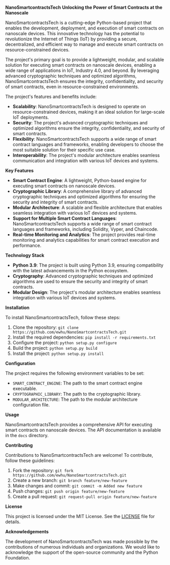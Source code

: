 **NanoSmartcontractsTech**
**Unlocking the Power of Smart Contracts at the Nanoscale**

NanoSmartcontractsTech is a cutting-edge Python-based project that enables the development, deployment, and execution of smart contracts on nanoscale devices. This innovative technology has the potential to revolutionize the Internet of Things (IoT) by providing a secure, decentralized, and efficient way to manage and execute smart contracts on resource-constrained devices.

The project's primary goal is to provide a lightweight, modular, and scalable solution for executing smart contracts on nanoscale devices, enabling a wide range of applications in IoT, Industry 4.0, and beyond. By leveraging advanced cryptographic techniques and optimized algorithms, NanoSmartcontractsTech ensures the integrity, confidentiality, and security of smart contracts, even in resource-constrained environments.

The project's features and benefits include:

* **Scalability**: NanoSmartcontractsTech is designed to operate on resource-constrained devices, making it an ideal solution for large-scale IoT deployments.
* **Security**: The project's advanced cryptographic techniques and optimized algorithms ensure the integrity, confidentiality, and security of smart contracts.
* **Flexibility**: NanoSmartcontractsTech supports a wide range of smart contract languages and frameworks, enabling developers to choose the most suitable solution for their specific use case.
* **Interoperability**: The project's modular architecture enables seamless communication and integration with various IoT devices and systems.

**Key Features**

* **Smart Contract Engine**: A lightweight, Python-based engine for executing smart contracts on nanoscale devices.
* **Cryptographic Library**: A comprehensive library of advanced cryptographic techniques and optimized algorithms for ensuring the security and integrity of smart contracts.
* **Modular Architecture**: A scalable and flexible architecture that enables seamless integration with various IoT devices and systems.
* **Support for Multiple Smart Contract Languages**: NanoSmartcontractsTech supports a wide range of smart contract languages and frameworks, including Solidity, Vyper, and Chaincode.
* **Real-time Monitoring and Analytics**: The project provides real-time monitoring and analytics capabilities for smart contract execution and performance.

**Technology Stack**

* **Python 3.9**: The project is built using Python 3.9, ensuring compatibility with the latest advancements in the Python ecosystem.
* **Cryptography**: Advanced cryptographic techniques and optimized algorithms are used to ensure the security and integrity of smart contracts.
* **Modular Design**: The project's modular architecture enables seamless integration with various IoT devices and systems.

**Installation**

To install NanoSmartcontractsTech, follow these steps:

1. Clone the repository: `git clone https://github.com/ewhu/NanoSmartcontractsTech.git`
2. Install the required dependencies: `pip install -r requirements.txt`
3. Configure the project: `python setup.py configure`
4. Build the project: `python setup.py build`
5. Install the project: `python setup.py install`

**Configuration**

The project requires the following environment variables to be set:

* `SMART_CONTRACT_ENGINE`: The path to the smart contract engine executable.
* `CRYPTOGRAPHIC_LIBRARY`: The path to the cryptographic library.
* `MODULAR_ARCHITECTURE`: The path to the modular architecture configuration file.

**Usage**

NanoSmartcontractsTech provides a comprehensive API for executing smart contracts on nanoscale devices. The API documentation is available in the `docs` directory.

**Contributing**

Contributions to NanoSmartcontractsTech are welcome! To contribute, follow these guidelines:

1. Fork the repository: `git fork https://github.com/ewhu/NanoSmartcontractsTech.git`
2. Create a new branch: `git branch feature/new-feature`
3. Make changes and commit: `git commit -m Added new feature`
4. Push changes: `git push origin feature/new-feature`
5. Create a pull request: `git request-pull origin feature/new-feature`

**License**

This project is licensed under the MIT License. See the [LICENSE](https://github.com/ewhu/NanoSmartcontractsTech/blob/main/LICENSE) file for details.

**Acknowledgements**

The development of NanoSmartcontractsTech was made possible by the contributions of numerous individuals and organizations. We would like to acknowledge the support of the open-source community and the Python Foundation.